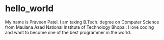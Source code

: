 # hello_world

My name is Praveen Patel. I am taking B.Tech. degree on Computer Science from Maulana Azad National Institute of Technology Bhopal. I love coding and want to become one of the best programmer in the world.
